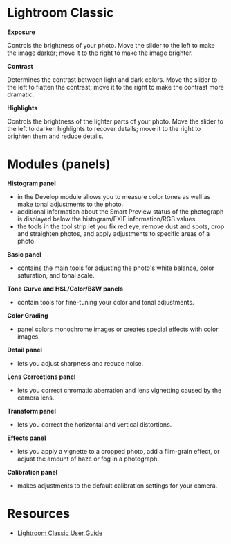 # Lightroom Classic

**Exposure**

Controls the brightness of your photo. Move the slider to the left to make the image darker; move it to the right to make the image brighter.

**Contrast**

Determines the contrast between light and dark colors. Move the slider to the left to flatten the contrast; move it to the right to make the contrast more dramatic. 

**Highlights**

Controls the brightness of the lighter parts of your photo. Move the slider to the left to darken highlights to recover details; move it to the right to brighten them and reduce details.


# Modules (panels)


**Histogram panel**
- in the Develop module allows you to measure color tones as well as make tonal adjustments to the photo.
- additional information about the Smart Preview status of the photograph is displayed below the histogram/EXIF information/RGB values.
- the tools in the tool strip let you fix red eye, remove dust and spots, crop and straighten photos, and apply adjustments to specific areas of a photo.

**Basic panel**
- contains the main tools for adjusting the photo's white balance, color saturation, and tonal scale.

**Tone Curve and HSL/Color/B&W panels**
- contain tools for fine-tuning your color and tonal adjustments.

**Color Grading**
- panel colors monochrome images or creates special effects with color images.

**Detail panel**
- lets you adjust sharpness and reduce noise.

**Lens Corrections panel**
- lets you correct chromatic aberration and lens vignetting caused by the camera lens.

**Transform panel**
- lets you correct the horizontal and vertical distortions.

**Effects panel**
- lets you apply a vignette to a cropped photo, add a film-grain effect, or adjust the amount of haze or fog in a photograph.

**Calibration panel**
- makes adjustments to the default calibration settings for your camera.

# Resources
- [Lightroom Classic User Guide](https://helpx.adobe.com/lightroom-classic/user-guide.html)